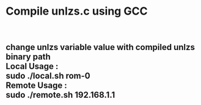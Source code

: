 <h1>Compile unlzs.c using GCC </h1><br><h2>
change unlzs variable value with compiled unlzs binary path <br>
Local Usage : <br>
sudo ./local.sh rom-0 <br>
Remote Usage : <br>
sudo ./remote.sh 192.168.1.1 </h2>
